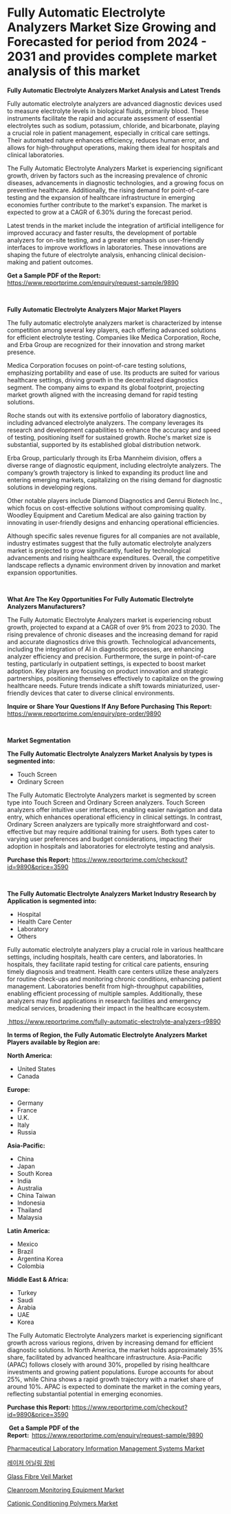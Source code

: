 <p><h1>Fully Automatic Electrolyte Analyzers Market Size Growing and Forecasted for period from 2024 - 2031 and provides complete market analysis of this market</h1></p><p><strong>Fully Automatic Electrolyte Analyzers Market Analysis and Latest Trends</strong></p>
<p><p>Fully automatic electrolyte analyzers are advanced diagnostic devices used to measure electrolyte levels in biological fluids, primarily blood. These instruments facilitate the rapid and accurate assessment of essential electrolytes such as sodium, potassium, chloride, and bicarbonate, playing a crucial role in patient management, especially in critical care settings. Their automated nature enhances efficiency, reduces human error, and allows for high-throughput operations, making them ideal for hospitals and clinical laboratories.</p><p>The Fully Automatic Electrolyte Analyzers Market is experiencing significant growth, driven by factors such as the increasing prevalence of chronic diseases, advancements in diagnostic technologies, and a growing focus on preventive healthcare. Additionally, the rising demand for point-of-care testing and the expansion of healthcare infrastructure in emerging economies further contribute to the market's expansion. The market is expected to grow at a CAGR of 6.30% during the forecast period. </p><p>Latest trends in the market include the integration of artificial intelligence for improved accuracy and faster results, the development of portable analyzers for on-site testing, and a greater emphasis on user-friendly interfaces to improve workflows in laboratories. These innovations are shaping the future of electrolyte analysis, enhancing clinical decision-making and patient outcomes.</p></p>
<p><strong>Get a Sample PDF of the Report:&nbsp;</strong> <a href="https://www.reportprime.com/enquiry/request-sample/9890">https://www.reportprime.com/enquiry/request-sample/9890</a></p>
<p>&nbsp;</p>
<p><strong>Fully Automatic Electrolyte Analyzers Major Market Players</strong></p>
<p><p>The fully automatic electrolyte analyzers market is characterized by intense competition among several key players, each offering advanced solutions for efficient electrolyte testing. Companies like Medica Corporation, Roche, and Erba Group are recognized for their innovation and strong market presence.</p><p>Medica Corporation focuses on point-of-care testing solutions, emphasizing portability and ease of use. Its products are suited for various healthcare settings, driving growth in the decentralized diagnostics segment. The company aims to expand its global footprint, projecting market growth aligned with the increasing demand for rapid testing solutions.</p><p>Roche stands out with its extensive portfolio of laboratory diagnostics, including advanced electrolyte analyzers. The company leverages its research and development capabilities to enhance the accuracy and speed of testing, positioning itself for sustained growth. Roche's market size is substantial, supported by its established global distribution network.</p><p>Erba Group, particularly through its Erba Mannheim division, offers a diverse range of diagnostic equipment, including electrolyte analyzers. The company’s growth trajectory is linked to expanding its product line and entering emerging markets, capitalizing on the rising demand for diagnostic solutions in developing regions.</p><p>Other notable players include Diamond Diagnostics and Genrui Biotech Inc., which focus on cost-effective solutions without compromising quality. Woodley Equipment and Caretium Medical are also gaining traction by innovating in user-friendly designs and enhancing operational efficiencies.</p><p>Although specific sales revenue figures for all companies are not available, industry estimates suggest that the fully automatic electrolyte analyzers market is projected to grow significantly, fueled by technological advancements and rising healthcare expenditures. Overall, the competitive landscape reflects a dynamic environment driven by innovation and market expansion opportunities.</p></p>
<p>&nbsp;</p>
<p><strong>What Are The Key Opportunities For Fully Automatic Electrolyte Analyzers Manufacturers?</strong></p>
<p><p>The Fully Automatic Electrolyte Analyzers market is experiencing robust growth, projected to expand at a CAGR of over 9% from 2023 to 2030. The rising prevalence of chronic diseases and the increasing demand for rapid and accurate diagnostics drive this growth. Technological advancements, including the integration of AI in diagnostic processes, are enhancing analyzer efficiency and precision. Furthermore, the surge in point-of-care testing, particularly in outpatient settings, is expected to boost market adoption. Key players are focusing on product innovation and strategic partnerships, positioning themselves effectively to capitalize on the growing healthcare needs. Future trends indicate a shift towards miniaturized, user-friendly devices that cater to diverse clinical environments.</p></p>
<p><strong>Inquire or Share Your Questions If Any Before Purchasing This Report:</strong> <a href="https://www.reportprime.com/enquiry/pre-order/9890">https://www.reportprime.com/enquiry/pre-order/9890</a></p>
<p>&nbsp;</p>
<p><strong>Market Segmentation</strong></p>
<p><strong>The Fully Automatic Electrolyte Analyzers Market Analysis by types is segmented into:</strong></p>
<p><ul><li>Touch Screen</li><li>Ordinary Screen</li></ul></p>
<p><p>The Fully Automatic Electrolyte Analyzers market is segmented by screen type into Touch Screen and Ordinary Screen analyzers. Touch Screen analyzers offer intuitive user interfaces, enabling easier navigation and data entry, which enhances operational efficiency in clinical settings. In contrast, Ordinary Screen analyzers are typically more straightforward and cost-effective but may require additional training for users. Both types cater to varying user preferences and budget considerations, impacting their adoption in hospitals and laboratories for electrolyte testing and analysis.</p></p>
<p><strong>Purchase this Report:&nbsp;</strong><a href="https://www.reportprime.com/checkout?id=9890&price=3590">https://www.reportprime.com/checkout?id=9890&price=3590</a></p>
<p>&nbsp;</p>
<p><strong>The Fully Automatic Electrolyte Analyzers Market Industry Research by Application is segmented into:</strong></p>
<p><ul><li>Hospital</li><li>Health Care Center</li><li>Laboratory</li><li>Others</li></ul></p>
<p><p>Fully automatic electrolyte analyzers play a crucial role in various healthcare settings, including hospitals, health care centers, and laboratories. In hospitals, they facilitate rapid testing for critical care patients, ensuring timely diagnosis and treatment. Health care centers utilize these analyzers for routine check-ups and monitoring chronic conditions, enhancing patient management. Laboratories benefit from high-throughput capabilities, enabling efficient processing of multiple samples. Additionally, these analyzers may find applications in research facilities and emergency medical services, broadening their impact in the healthcare ecosystem.</p></p>
<p><a href="https://www.reportprime.com/fully-automatic-electrolyte-analyzers-r9890">&nbsp;https://www.reportprime.com/fully-automatic-electrolyte-analyzers-r9890</a></p>
<p><strong>In terms of Region, the Fully Automatic Electrolyte Analyzers Market Players available by Region are:</strong></p>
<p>
    <p> <strong> North America: </strong>
        <ul>
            <li>United States</li>
            <li>Canada</li>
        </ul>
        </p> 
    <p> <strong> Europe: </strong>
        <ul>
            <li>Germany</li>
            <li>France</li>
            <li>U.K.</li>
            <li>Italy</li>
            <li>Russia</li>
        </ul>
        </p> 
    <p> <strong> Asia-Pacific: </strong>
        <ul>
            <li>China</li>
            <li>Japan</li>
            <li>South Korea</li>
            <li>India</li>
            <li>Australia</li>
            <li>China Taiwan</li>
            <li>Indonesia</li>
            <li>Thailand</li>
            <li>Malaysia</li>
        </ul>
        </p> 
    <p> <strong> Latin America: </strong>
        <ul>
            <li>Mexico</li>
            <li>Brazil</li>
            <li>Argentina Korea</li>
            <li>Colombia</li>
        </ul>
        </p> 
    <p> <strong> Middle East & Africa: </strong>
        <ul>
            <li>Turkey</li>
            <li>Saudi</li>
            <li>Arabia</li>
            <li>UAE</li>
            <li>Korea</li>
        </ul>
    </p>
    </p>
<p><p>The Fully Automatic Electrolyte Analyzers market is experiencing significant growth across various regions, driven by increasing demand for efficient diagnostic solutions. In North America, the market holds approximately 35% share, facilitated by advanced healthcare infrastructure. Asia-Pacific (APAC) follows closely with around 30%, propelled by rising healthcare investments and growing patient populations. Europe accounts for about 25%, while China shows a rapid growth trajectory with a market share of around 10%. APAC is expected to dominate the market in the coming years, reflecting substantial potential in emerging economies.</p></p>
<p><strong>Purchase this Report: </strong><a href="https://www.reportprime.com/checkout?id=9890&price=3590">https://www.reportprime.com/checkout?id=9890&price=3590</a></p>
<p>&nbsp;<strong>Get a Sample PDF of the Report:&nbsp;&nbsp;</strong><a href="https://www.reportprime.com/enquiry/request-sample/9890">https://www.reportprime.com/enquiry/request-sample/9890</a></p>
<p><strong></strong></p>
<p><p><a href="https://issuu.com/reportprime-2/docs/pharmaceutical-laboratory-informati_6eae64a91f5b37">Pharmaceutical Laboratory Information Management Systems Market</a></p><p><a href="https://medium.com/@manvir.kharay/%EB%A0%88%EC%9D%B4%EC%A0%80-%EC%96%B4%EB%8B%90%EB%A7%81-%EC%9E%A5%EB%B9%84-%EC%8B%9C%EC%9E%A5-%EC%8B%AC%EC%B8%B5-%EB%B6%84%EC%84%9D-%ED%8A%B8%EB%A0%8C%EB%93%9C-%EC%8B%9C%EC%9E%A5-%EC%84%B8%EB%B6%84%ED%99%94-%EB%B0%8F-%EA%B2%BD%EC%9F%81-%EB%B6%84%EC%84%9D-dfd01e21f0e6">레이저 어닐링 장비</a></p><p><a href="https://issuu.com/reportprime-2/docs/glass-fibre-veil-market-size-2030.p_27464aac2b0e11">Glass Fibre Veil Market</a></p><p><a href="https://www.linkedin.com/pulse/strategic-insights-global-cleanroom-monitoring-equipment-market-t4hgc?trackingId=i5VLPEqdQsqTQqdjnh%2FZAA%3D%3D">Cleanroom Monitoring Equipment Market</a></p><p><a href="https://medium.com/@annahawkins697/the-cationic-conditioning-polymers-market-research-report-provides-an-in-depth-and-up-to-date-cd4b1472edeb">Cationic Conditioning Polymers Market</a></p></p>